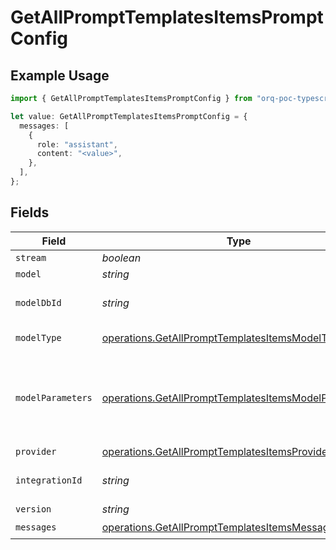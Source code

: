# GetAllPromptTemplatesItemsPromptConfig

## Example Usage

```typescript
import { GetAllPromptTemplatesItemsPromptConfig } from "orq-poc-typescript-multi-env-version/models/operations";

let value: GetAllPromptTemplatesItemsPromptConfig = {
  messages: [
    {
      role: "assistant",
      content: "<value>",
    },
  ],
};
```

## Fields

| Field                                                                                                                        | Type                                                                                                                         | Required                                                                                                                     | Description                                                                                                                  |
| ---------------------------------------------------------------------------------------------------------------------------- | ---------------------------------------------------------------------------------------------------------------------------- | ---------------------------------------------------------------------------------------------------------------------------- | ---------------------------------------------------------------------------------------------------------------------------- |
| `stream`                                                                                                                     | *boolean*                                                                                                                    | :heavy_minus_sign:                                                                                                           | N/A                                                                                                                          |
| `model`                                                                                                                      | *string*                                                                                                                     | :heavy_minus_sign:                                                                                                           | N/A                                                                                                                          |
| `modelDbId`                                                                                                                  | *string*                                                                                                                     | :heavy_minus_sign:                                                                                                           | The id of the resource                                                                                                       |
| `modelType`                                                                                                                  | [operations.GetAllPromptTemplatesItemsModelType](../../models/operations/getallprompttemplatesitemsmodeltype.md)             | :heavy_minus_sign:                                                                                                           | The type of the model                                                                                                        |
| `modelParameters`                                                                                                            | [operations.GetAllPromptTemplatesItemsModelParameters](../../models/operations/getallprompttemplatesitemsmodelparameters.md) | :heavy_minus_sign:                                                                                                           | Model Parameters: Not all parameters apply to every model                                                                    |
| `provider`                                                                                                                   | [operations.GetAllPromptTemplatesItemsProvider](../../models/operations/getallprompttemplatesitemsprovider.md)               | :heavy_minus_sign:                                                                                                           | N/A                                                                                                                          |
| `integrationId`                                                                                                              | *string*                                                                                                                     | :heavy_minus_sign:                                                                                                           | The id of the resource                                                                                                       |
| `version`                                                                                                                    | *string*                                                                                                                     | :heavy_minus_sign:                                                                                                           | N/A                                                                                                                          |
| `messages`                                                                                                                   | [operations.GetAllPromptTemplatesItemsMessages](../../models/operations/getallprompttemplatesitemsmessages.md)[]             | :heavy_check_mark:                                                                                                           | N/A                                                                                                                          |